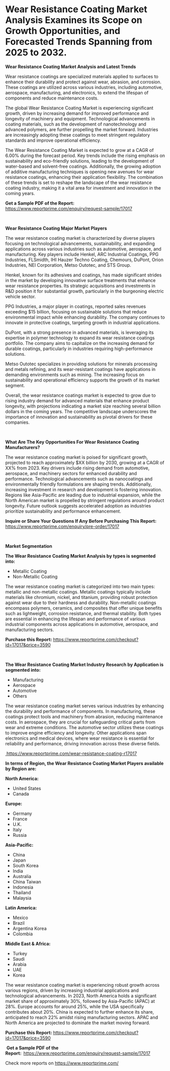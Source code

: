 <p><h1>Wear Resistance Coating Market Analysis Examines its Scope on Growth Opportunities, and Forecasted Trends Spanning from 2025 to 2032.</h1></p><p><strong>Wear Resistance Coating Market Analysis and Latest Trends</strong></p>
<p><p>Wear resistance coatings are specialized materials applied to surfaces to enhance their durability and protect against wear, abrasion, and corrosion. These coatings are utilized across various industries, including automotive, aerospace, manufacturing, and electronics, to extend the lifespan of components and reduce maintenance costs.</p><p>The global Wear Resistance Coating Market is experiencing significant growth, driven by increasing demand for improved performance and longevity of machinery and equipment. Technological advancements in coating materials, such as the development of nanotechnology and advanced polymers, are further propelling the market forward. Industries are increasingly adopting these coatings to meet stringent regulatory standards and improve operational efficiency.</p><p>The Wear Resistance Coating Market is expected to grow at a CAGR of 6.00% during the forecast period. Key trends include the rising emphasis on sustainability and eco-friendly solutions, leading to the development of water-based and solvent-free coatings. Additionally, the growing adoption of additive manufacturing techniques is opening new avenues for wear resistance coatings, enhancing their application flexibility. The combination of these trends is set to reshape the landscape of the wear resistance coating industry, making it a vital area for investment and innovation in the coming years.</p></p>
<p><strong>Get a Sample PDF of the Report:&nbsp;</strong> <a href="https://www.reportprime.com/enquiry/request-sample/17017?utm_campaign=1841&utm_medium=2&utm_source=Github&utm_content=ia&utm_term=18032025&utm_id=wear-resistance-coating">https://www.reportprime.com/enquiry/request-sample/17017</a></p>
<p>&nbsp;</p>
<p><strong>Wear Resistance Coating Major Market Players</strong></p>
<p><p>The wear resistance coating market is characterized by diverse players focusing on technological advancements, sustainability, and expanding applications across various industries such as automotive, aerospace, and manufacturing. Key players include Henkel, ARC Industrial Coatings, PPG Industries, FLSmidth, IHI Hauzer Techno Coating, Chemours, DuPont, Orion Industries, NEI Corporation, Metso Outotec, and STS Group.</p><p>Henkel, known for its adhesives and coatings, has made significant strides in the market by developing innovative surface treatments that enhance wear resistance properties. Its strategic acquisitions and investments in R&D position it for substantial growth, particularly in the burgeoning electric vehicle sector.</p><p>PPG Industries, a major player in coatings, reported sales revenues exceeding $15 billion, focusing on sustainable solutions that reduce environmental impact while enhancing durability. The company continues to innovate in protective coatings, targeting growth in industrial applications.</p><p>DuPont, with a strong presence in advanced materials, is leveraging its expertise in polymer technology to expand its wear resistance coatings portfolio. The company aims to capitalize on the increasing demand for durable coatings, particularly in industries requiring high-performance solutions.</p><p>Metso Outotec specializes in providing solutions for minerals processing and metals refining, and its wear-resistant coatings have applications in demanding environments such as mining. The increasing focus on sustainability and operational efficiency supports the growth of its market segment.</p><p>Overall, the wear resistance coatings market is expected to grow due to rising industry demand for advanced materials that enhance product longevity, with projections indicating a market size reaching several billion dollars in the coming years. The competitive landscape underscores the importance of innovation and sustainability as pivotal drivers for these companies.</p></p>
<p>&nbsp;</p>
<p><strong>What Are The Key Opportunities For Wear Resistance Coating Manufacturers?</strong></p>
<p><p>The wear resistance coating market is poised for significant growth, projected to reach approximately $XX billion by 2030, growing at a CAGR of XX% from 2023. Key drivers include rising demand from automotive, aerospace, and machinery sectors for enhanced durability and performance. Technological advancements such as nanocoatings and environmentally friendly formulations are shaping trends. Additionally, increasing investment in research and development is fostering innovation. Regions like Asia-Pacific are leading due to industrial expansion, while the North American market is propelled by stringent regulations around product longevity. Future outlook suggests accelerated adoption as industries prioritize sustainability and performance enhancement.</p></p>
<p><strong>Inquire or Share Your Questions If Any Before Purchasing This Report:</strong> <a href="https://www.reportprime.com/enquiry/pre-order/17017?utm_campaign=1841&utm_medium=2&utm_source=Github&utm_content=ia&utm_term=18032025&utm_id=wear-resistance-coating">https://www.reportprime.com/enquiry/pre-order/17017</a></p>
<p>&nbsp;</p>
<p><strong>Market Segmentation</strong></p>
<p><strong>The Wear Resistance Coating Market Analysis by types is segmented into:</strong></p>
<p><ul><li>Metallic Coating</li><li>Non-Metallic Coating</li></ul></p>
<p><p>The wear resistance coating market is categorized into two main types: metallic and non-metallic coatings. Metallic coatings typically include materials like chromium, nickel, and titanium, providing robust protection against wear due to their hardness and durability. Non-metallic coatings encompass polymers, ceramics, and composites that offer unique benefits such as lightweight, corrosion resistance, and thermal stability. Both types are essential in enhancing the lifespan and performance of various industrial components across applications in automotive, aerospace, and manufacturing sectors.</p></p>
<p><strong>Purchase this Report:&nbsp;</strong><a href="https://www.reportprime.com/checkout?id=17017&price=3590&utm_campaign=1841&utm_medium=2&utm_source=Github&utm_content=ia&utm_term=18032025&utm_id=wear-resistance-coating">https://www.reportprime.com/checkout?id=17017&price=3590</a></p>
<p>&nbsp;</p>
<p><strong>The Wear Resistance Coating Market Industry Research by Application is segmented into:</strong></p>
<p><ul><li>Manufacturing</li><li>Aerospace</li><li>Automotive</li><li>Others</li></ul></p>
<p><p>The wear resistance coating market serves various industries by enhancing the durability and performance of components. In manufacturing, these coatings protect tools and machinery from abrasion, reducing maintenance costs. In aerospace, they are crucial for safeguarding critical parts from wear and extreme conditions. The automotive sector utilizes these coatings to improve engine efficiency and longevity. Other applications span electronics and medical devices, where wear resistance is essential for reliability and performance, driving innovation across these diverse fields.</p></p>
<p><a href="https://www.reportprime.com/wear-resistance-coating-r17017?utm_campaign=1841&utm_medium=2&utm_source=Github&utm_content=ia&utm_term=18032025&utm_id=wear-resistance-coating">&nbsp;https://www.reportprime.com/wear-resistance-coating-r17017</a></p>
<p><strong>In terms of Region, the Wear Resistance Coating Market Players available by Region are:</strong></p>
<p>
    <p> <strong> North America: </strong>
        <ul>
            <li>United States</li>
            <li>Canada</li>
        </ul>
        </p> 
    <p> <strong> Europe: </strong>
        <ul>
            <li>Germany</li>
            <li>France</li>
            <li>U.K.</li>
            <li>Italy</li>
            <li>Russia</li>
        </ul>
        </p> 
    <p> <strong> Asia-Pacific: </strong>
        <ul>
            <li>China</li>
            <li>Japan</li>
            <li>South Korea</li>
            <li>India</li>
            <li>Australia</li>
            <li>China Taiwan</li>
            <li>Indonesia</li>
            <li>Thailand</li>
            <li>Malaysia</li>
        </ul>
        </p> 
    <p> <strong> Latin America: </strong>
        <ul>
            <li>Mexico</li>
            <li>Brazil</li>
            <li>Argentina Korea</li>
            <li>Colombia</li>
        </ul>
        </p> 
    <p> <strong> Middle East & Africa: </strong>
        <ul>
            <li>Turkey</li>
            <li>Saudi</li>
            <li>Arabia</li>
            <li>UAE</li>
            <li>Korea</li>
        </ul>
    </p>
    </p>
<p><p>The wear resistance coating market is experiencing robust growth across various regions, driven by increasing industrial applications and technological advancements. In 2023, North America holds a significant market share of approximately 30%, followed by Asia-Pacific (APAC) at 28%. Europe accounts for around 25%, while the USA specifically contributes about 20%. China is expected to further enhance its share, anticipated to reach 22% amidst rising manufacturing sectors. APAC and North America are projected to dominate the market moving forward.</p></p>
<p><strong>Purchase this Report: </strong><a href="https://www.reportprime.com/checkout?id=17017&price=3590&utm_campaign=1841&utm_medium=2&utm_source=Github&utm_content=ia&utm_term=18032025&utm_id=wear-resistance-coating">https://www.reportprime.com/checkout?id=17017&price=3590</a></p>
<p>&nbsp;<strong>Get a Sample PDF of the Report:&nbsp;&nbsp;</strong><a href="https://www.reportprime.com/enquiry/request-sample/17017?utm_campaign=1841&utm_medium=2&utm_source=Github&utm_content=ia&utm_term=18032025&utm_id=wear-resistance-coating">https://www.reportprime.com/enquiry/request-sample/17017</a></p>
<p><strong></strong></p>
<p>Check more reports on <a href="https://www.reportprime.com/?utm_campaign=1841&utm_medium=2&utm_source=Github&utm_content=ia&utm_term=18032025&utm_id=wear-resistance-coating">https://www.reportprime.com/</a></p>